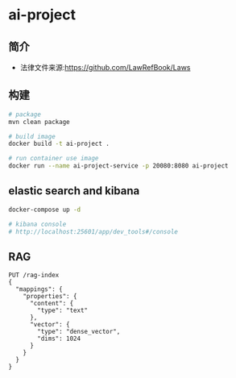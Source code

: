 # ai-project

## 简介

- 法律文件来源:https://github.com/LawRefBook/Laws

## 构建

```bash
# package
mvn clean package

# build image
docker build -t ai-project .

# run container use image
docker run --name ai-project-service -p 20080:8080 ai-project 

```

## elastic search and kibana

```bash
docker-compose up -d

# kibana console
# http://localhost:25601/app/dev_tools#/console

```

## RAG

```
PUT /rag-index
{
  "mappings": {
    "properties": {
      "content": {
        "type": "text"
      },
      "vector": {
        "type": "dense_vector",
        "dims": 1024
      }
    }
  }
}
```